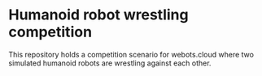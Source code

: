 # Humanoid robot wrestling competition

This repository holds a competition scenario for webots.cloud where two simulated humanoid robots are wrestling against each other.
